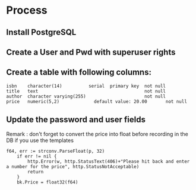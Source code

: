 # Process
## Install PostgreSQL
## Create a User and Pwd with superuser rights
## Create a table with following columns:
```
isbn    character(14)          serial  primary key  not null
title   text                                        not null
author  character varying(255)                      not null
price   numeric(5,2)             default value: 20.00       not null
```

## Update the password and user fields

Remark : don't forget to convert the price into float before recording in the DB if you use the templates
```
f64, err := strconv.ParseFloat(p, 32)
	if err != nil {
		http.Error(w, http.StatusText(406)+"Please hit back and enter a number for the price", http.StatusNotAcceptable)
		return
	}
	bk.Price = float32(f64)
```
